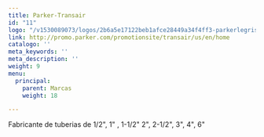 ```yaml
---
title: Parker-Transair
id: "11"
logo: "/v1530089073/logos/2b6a5e17122beb1afce28449a34f4ff3-parkerlegris.jpg"
link: http://promo.parker.com/promotionsite/transair/us/en/home
catalogo: ''
meta_keywords: ''
meta_description: ''
weight: 9
menu:
  principal:
    parent: Marcas
    weight: 18

---
```

Fabricante de tuberias de 1/2", 1" , 1-1/2" 2", 2-1/2", 3", 4", 6"
